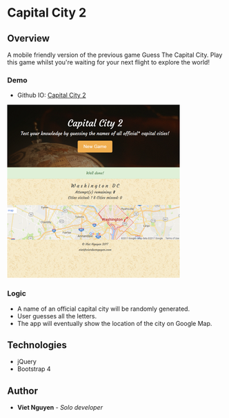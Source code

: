 # Capital City 2

## Overview
A mobile friendly version of the previous game Guess The Capital City. Play this game whilst you're waiting for your next flight to explore the world!

### Demo
* Github IO: [Capital City 2](https://nguyendviet.github.io/Capital-City-2/)

<img src="https://github.com/nguyendviet/Capital-City-2/blob/master/github.png" width="400"/>

### Logic
* A name of an official capital city will be randomly generated.
* User guesses all the letters.
* The app will eventually show the location of the city on Google Map.

## Technologies
* jQuery
* Bootstrap 4

## Author
* **Viet Nguyen** - *Solo developer*
